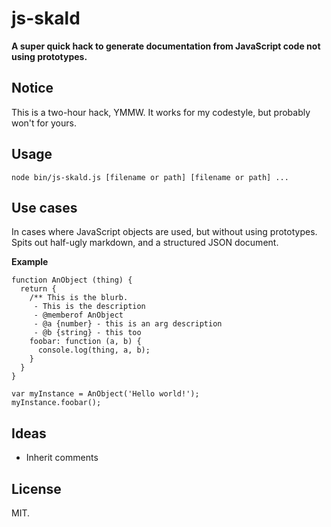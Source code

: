js-skald
====

**A super quick hack to generate documentation from JavaScript code not using prototypes.**

## Notice

This is a two-hour hack, YMMW. It works for my codestyle, but probably won't for yours.

## Usage

`node bin/js-skald.js [filename or path] [filename or path] ...`

## Use cases

In cases where JavaScript objects are used, but without using prototypes. Spits out half-ugly markdown, and a structured JSON document.

**Example**
    
    function AnObject (thing) {
      return {
        /** This is the blurb.  
         - This is the description
         - @memberof AnObject
         - @a {number} - this is an arg description
         - @b {string} - this too
        foobar: function (a, b) {
          console.log(thing, a, b);
        }
      }
    }
    
    var myInstance = AnObject('Hello world!');
    myInstance.foobar();

## Ideas

  * Inherit comments

## License

MIT.

